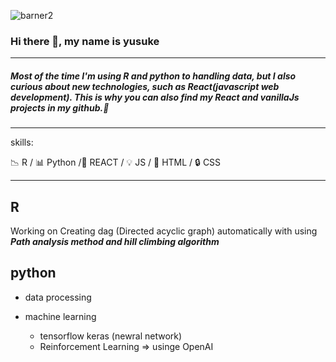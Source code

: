 ![barner2](https://user-images.githubusercontent.com/66249668/114359667-2d81de80-9baf-11eb-86a6-1589f6d65334.jpg)

### Hi there 👋, my name is yusuke

---

##### Most of the time I'm using R and python to handling data, but I also curious about new technologies, such as React(javascript web development). This is why you can also find my React and vanillaJs projects in my github.👋

---

skills:

:chart_with_downwards_trend: R / :bar_chart: Python /:hammer: REACT / :bulb: JS / :key: HTML / :lock: CSS 

---
## R
 Working on Creating dag (Directed acyclic graph) automatically with using ***Path analysis method and hill climbing algorithm***

## python 
 - data processing


 - machine learning
    - tensorflow keras (newral network)
    - Reinforcement Learning => usinge OpenAI
 

